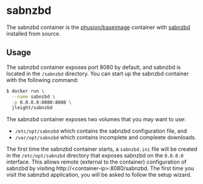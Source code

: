 sabnzbd
=======

The sabnzbd container is the
[phusion/baseimage](https://registry.hub.docker.com/u/phusion/baseimage/)
container with [sabnzbd](http://sabnzbd.org/) installed from source.


Usage
-----

The sabnzbd container exposes port 8080 by default, and sabnzbd is located in
the `/sabnzbd` directory. You can start up the sabnzbd container with the
following command:

```bash
$ docker run \
  --name sabnzbd \
  -p 0.0.0.0:8080:8080 \
  jleight/sabnzbd
```

The sabnzbd container exposes two volumes that you may want to use:

- `/etc/opt/sabnzbd` which contains the sabnzbd configuration file, and
- `/var/opt/sabnzbd` which contains incomplete and compleete downloads.

The first time the sabnzbd container starts, a `sabnzbd.ini` file will be
created in the `/etc/opt/sabnzbd` directory that exposes sabnzbd on the
`0.0.0.0` interface. This allows remote (external to the container)
configuration of sabnzbd by visiting http://&lt;container-ip&gt;:8080/sabnzbd.
The first time you visit the sabnzbd application, you will be asked to follow
the setup wizard.
